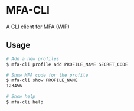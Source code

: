 # MFA-CLI
A CLI client for MFA (WIP)

## Usage
```sh
# Add a new profiles
$ mfa-cli profile add PROFILE_NAME SECRET_CODE

# Show MFA code for the profile
$ mfa-cli show PROFILE_NAME
123456

# Show help
$ mfa-cli help
```
